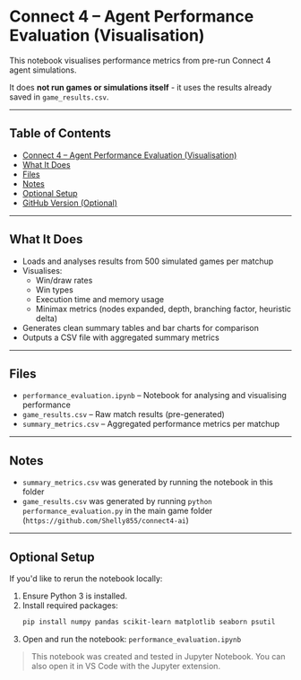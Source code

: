 # Connect 4 – Agent Performance Evaluation (Visualisation)

This notebook visualises performance metrics from pre-run Connect 4 agent simulations.

It does **not run games or simulations itself** - it uses the results already saved in `game_results.csv`.

---

## Table of Contents

- [Connect 4 – Agent Performance Evaluation (Visualisation)](#connect-4--agent-performance-evaluation-visualisation)
- [What It Does](#what-it-does)
- [Files](#files)
- [Notes](#notes)
- [Optional Setup](#optional-setup)
- [GitHub Version (Optional)](#github-version-optional)

---

## What It Does

- Loads and analyses results from 500 simulated games per matchup
- Visualises:
  - Win/draw rates
  - Win types
  - Execution time and memory usage
  - Minimax metrics (nodes expanded, depth, branching factor, heuristic delta)
- Generates clean summary tables and bar charts for comparison
- Outputs a CSV file with aggregated summary metrics

---

## Files

- `performance_evaluation.ipynb` – Notebook for analysing and visualising performance  
- `game_results.csv` – Raw match results (pre-generated)  
- `summary_metrics.csv` – Aggregated performance metrics per matchup

---

## Notes

- `summary_metrics.csv` was generated by running the notebook in this folder
- `game_results.csv` was generated by running `python performance_evaluation.py` in the main game folder (`https://github.com/Shelly855/connect4-ai`)

---

## Optional Setup

If you'd like to rerun the notebook locally:

1. Ensure Python 3 is installed.
2. Install required packages:
   ```bash
   pip install numpy pandas scikit-learn matplotlib seaborn psutil
   ```
3. Open and run the notebook: `performance_evaluation.ipynb`
> This notebook was created and tested in Jupyter Notebook. You can also open it in VS Code with the Jupyter extension.
